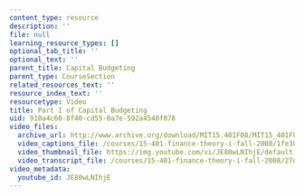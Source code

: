 ```yaml
---
content_type: resource
description: ''
file: null
learning_resource_types: []
optional_tab_title: ''
optional_text: ''
parent_title: Capital Budgeting
parent_type: CourseSection
related_resources_text: ''
resource_index_text: ''
resourcetype: Video
title: Part I of Capital Budgeting
uid: 910a4c60-8f40-cd55-0a7e-592a4540f078
video_files:
  archive_url: http://www.archive.org/download/MIT15.401F08/MIT15_401F08_ses17_300k.mp4
  video_captions_file: /courses/15-401-finance-theory-i-fall-2008/1fe3003c75c85f7c9c63c05b712e242e_JE80wLNIhjE.vtt
  video_thumbnail_file: https://img.youtube.com/vi/JE80wLNIhjE/default.jpg
  video_transcript_file: /courses/15-401-finance-theory-i-fall-2008/27d78b80970cff3939a71f7db09de86a_JE80wLNIhjE.pdf
video_metadata:
  youtube_id: JE80wLNIhjE
---
```

